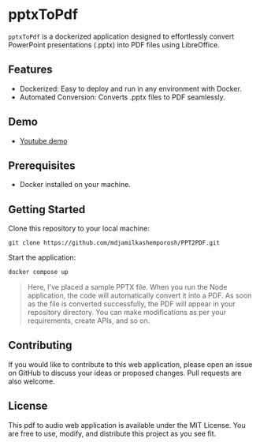 # pptxToPdf

`pptxToPdf` is a dockerized application designed to effortlessly convert PowerPoint presentations (.pptx) into PDF files using LibreOffice.

## Features
- Dockerized: Easy to deploy and run in any environment with Docker.
- Automated Conversion: Converts .pptx files to PDF seamlessly.
  
## Demo
- [Youtube demo](https://youtu.be/D7lgpD3N5ow)
## Prerequisites
- Docker installed on your machine.

## Getting Started

Clone this repository to your local machine:

```
git clone https://github.com/mdjamilkashemporosh/PPT2PDF.git
```
Start the application:
```bash
docker compose up
```
> Here, I've placed a sample PPTX file. When you run the Node application, the code will automatically convert it into a PDF. As soon as the file is converted successfully, the PDF will appear in your repository directory. You can make modifications as per your requirements, create APIs, and so on.

## Contributing

If you would like to contribute to this web application, please open an issue on GitHub to discuss your ideas or proposed changes. Pull requests are also welcome.

## License

This pdf to audio web application is available under the MIT License. You are free to use, modify, and distribute this project as you see fit.
